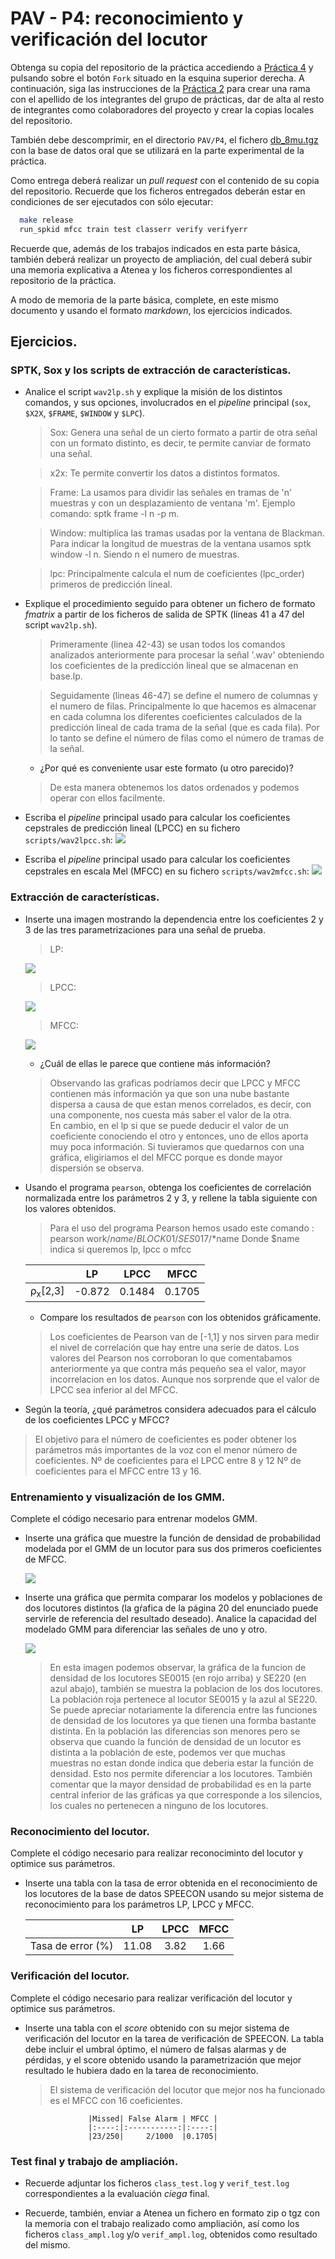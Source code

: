 PAV - P4: reconocimiento y verificación del locutor
===================================================

Obtenga su copia del repositorio de la práctica accediendo a [Práctica 4](https://github.com/albino-pav/P4)
y pulsando sobre el botón `Fork` situado en la esquina superior derecha. A continuación, siga las
instrucciones de la [Práctica 2](https://github.com/albino-pav/P2) para crear una rama con el apellido de
los integrantes del grupo de prácticas, dar de alta al resto de integrantes como colaboradores del proyecto
y crear la copias locales del repositorio.

También debe descomprimir, en el directorio `PAV/P4`, el fichero [db_8mu.tgz](https://atenea.upc.edu/pluginfile.php/3145524/mod_assign/introattachment/0/spk_8mu.tgz?forcedownload=1)
con la base de datos oral que se utilizará en la parte experimental de la práctica.

Como entrega deberá realizar un *pull request* con el contenido de su copia del repositorio. Recuerde
que los ficheros entregados deberán estar en condiciones de ser ejecutados con sólo ejecutar:

~~~~~~~~~~~~~~~~~~~~~~~~~~~~~~~~~~~~~~~~~~~~~~~~~~~~~.sh
  make release
  run_spkid mfcc train test classerr verify verifyerr
~~~~~~~~~~~~~~~~~~~~~~~~~~~~~~~~~~~~~~~~~~~~~~~~~~~~~

Recuerde que, además de los trabajos indicados en esta parte básica, también deberá realizar un proyecto
de ampliación, del cual deberá subir una memoria explicativa a Atenea y los ficheros correspondientes al
repositorio de la práctica.

A modo de memoria de la parte básica, complete, en este mismo documento y usando el formato *markdown*, los
ejercicios indicados.

## Ejercicios.

### SPTK, Sox y los scripts de extracción de características.

- Analice el script `wav2lp.sh` y explique la misión de los distintos comandos, y sus opciones, involucrados
  en el *pipeline* principal (`sox`, `$X2X`, `$FRAME`, `$WINDOW` y `$LPC`).
  > Sox: Genera una señal de un cierto formato a partir de otra señal con un formato distinto, es decir, te permite canviar de formato una señal.
  
  > x2x: Te permite convertir los datos a distintos formatos.
  
  > Frame: La usamos para dividir las señales en tramas de 'n' muestras y con un desplazamiento de ventana 'm'. Ejemplo comando: sptk frame -l n -p m.
  
  >Window: multiplica las tramas usadas por la ventana de Blackman. Para indicar la longitud de muestras de la ventana usamos sptk window -l n. Siendo n el numero de muestras.
  
  > lpc: Principalmente calcula el num de coeficientes (lpc_order) primeros de predicción lineal.
  

- Explique el procedimiento seguido para obtener un fichero de formato *fmatrix* a partir de los ficheros
  de salida de SPTK (líneas 41 a 47 del script `wav2lp.sh`).
  
  >Primeramente (linea 42-43) se usan todos los comandos analizados anteriormente para procesar la señal '.wav' obteniendo los coeficientes de la predicción lineal que se almacenan en base.lp.
  
  >Seguidamente (lineas 46-47) se define el numero de columnas y el numero de filas. Principalmente lo que hacemos es almacenar en cada columna los diferentes coeficientes calculados de la predicción lineal de cada trama de la señal (que es cada fila). Por lo tanto se define el número de filas como el número de tramas de la señal.

  * ¿Por qué es conveniente usar este formato (u otro parecido)?
  > De esta manera obtenemos los datos ordenados y podemos operar con ellos facilmente.

- Escriba el *pipeline* principal usado para calcular los coeficientes cepstrales de predicción lineal
  (LPCC) en su fichero <code>scripts/wav2lpcc.sh</code>:
  ![](https://github.com/davilin98/P4/blob/Guardia-Linde/imatges/pipeline_lpcc.JPG)
- Escriba el *pipeline* principal usado para calcular los coeficientes cepstrales en escala Mel (MFCC) en
  su fichero <code>scripts/wav2mfcc.sh</code>:
    ![](https://github.com/davilin98/P4/blob/Guardia-Linde/imatges/pipeline_mfcc.JPG)

### Extracción de características.

- Inserte una imagen mostrando la dependencia entre los coeficientes 2 y 3 de las tres parametrizaciones
  para una señal de prueba.
  >LP:
  
  ![](https://github.com/davilin98/P4/blob/Guardia-Linde/imatges/lp_dispersion.png)
  
  >LPCC:
  
  ![](https://github.com/davilin98/P4/blob/Guardia-Linde/imatges/lpcc_dispersion.png)
  
  >MFCC:
  
  ![](https://github.com/davilin98/P4/blob/Guardia-Linde/imatges/mfcc_dispersion_bo.png)
  
  + ¿Cuál de ellas le parece que contiene más información?
  > Observando las graficas podríamos decir que LPCC y MFCC contienen más información ya que son una nube bastante dispersa a causa de que estan menos correlados, es decir, con una componente, nos cuesta más saber el valor de la otra.  
  > En cambio, en el lp si que se puede deducir el valor de un coeficiente conociendo el otro y entonces, uno de ellos aporta muy poca información. 
  > Si tuvieramos que quedarnos con una gráfica, eligiriamos el del MFCC porque es donde mayor dispersión se observa. 
- Usando el programa <code>pearson</code>, obtenga los coeficientes de correlación normalizada entre los
  parámetros 2 y 3, y rellene la tabla siguiente con los valores obtenidos.
  
  > Para el uso del programa Pearson hemos usado este comando : pearson work/$name/BLOCK01/SES017/*$name
  Donde $name indica si queremos lp, lpcc o mfcc

  |                        | LP   | LPCC | MFCC |
  |------------------------|:----:|:----:|:----:|
  | &rho;<sub>x</sub>[2,3] |-0.872|0.1484|0.1705|
  
  + Compare los resultados de <code>pearson</code> con los obtenidos gráficamente.
  > Los coeficientes de Pearson van de [-1,1] y nos sirven para medir el nivel de correlación que hay entre una serie de datos.
  > Los valores del Pearson nos corroboran lo que comentabamos anteriormente ya que contra más pequeño sea el valor, mayor incorrelacion en los datos. Aunque nos sorprende que el valor de LPCC sea inferior al del MFCC. 
- Según la teoría, ¿qué parámetros considera adecuados para el cálculo de los coeficientes LPCC y MFCC?
> El objetivo para el número de coeficientes es poder obtener los parámetros más importantes de la voz con el menor número de coeficientes. 
> Nº de coeficientes para el LPCC entre 8 y 12
> Nº de coeficientes para el MFCC entre 13 y 16.
### Entrenamiento y visualización de los GMM.

Complete el código necesario para entrenar modelos GMM.

- Inserte una gráfica que muestre la función de densidad de probabilidad modelada por el GMM de un locutor
  para sus dos primeros coeficientes de MFCC.
  
  ![](https://github.com/davilin98/P4/blob/Guardia-Linde/imatges/ses015.png)
  
- Inserte una gráfica que permita comparar los modelos y poblaciones de dos locutores distintos (la gŕafica
  de la página 20 del enunciado puede servirle de referencia del resultado deseado). Analice la capacidad
  del modelado GMM para diferenciar las señales de uno y otro.
  
  ![](https://github.com/davilin98/P4/blob/Guardia-Linde/imatges/ses015_ses220.png)
  
  > En esta imagen podemos observar, la gráfica de la funcion de densidad de los locutores SE0015 (en rojo arriba) y SE220 (en azul abajo), también se muestra la poblacion de los dos locutores. La población roja pertenece al locutor SE0015 y la azul al SE220. 
  > Se puede apreciar notariamente la diferencia entre las funciones de densidad de los locutores ya que tienen una formba bastante distinta. 
  > En la población las diferencias son menores pero se observa que cuando la función de densidad de un locutor es distinta a la población de este, podemos ver que muchas muestras no estan donde indica que deberia estar la función de densidad. Esto nos permite diferenciar a los locutores.
  > También comentar que la mayor densidad de probabilidad es en la parte central inferior de las gráficas ya que corresponde a los silencios, los cuales no pertenecen a ninguno de los locutores. 

### Reconocimiento del locutor.

Complete el código necesario para realizar reconociminto del locutor y optimice sus parámetros.

- Inserte una tabla con la tasa de error obtenida en el reconocimiento de los locutores de la base de datos
  SPEECON usando su mejor sistema de reconocimiento para los parámetros LP, LPCC y MFCC.

  |                        | LP   | LPCC | MFCC |
  |------------------------|:----:|:----:|:----:|
  | Tasa de error (%)      |11.08 |3.82  |1.66  |

### Verificación del locutor.

Complete el código necesario para realizar verificación del locutor y optimice sus parámetros.

- Inserte una tabla con el *score* obtenido con su mejor sistema de verificación del locutor en la tarea
  de verificación de SPEECON. La tabla debe incluir el umbral óptimo, el número de falsas alarmas y de
  pérdidas, y el score obtenido usando la parametrización que mejor resultado le hubiera dado en la tarea
  de reconocimiento.
  
  > El sistema de verificación del locutor que mejor nos ha funcionado es el MFCC con 16 coeficientes. 
  
                    |Missed| False Alarm | MFCC |
                    |:----:|:-----------:|:----:|
                    |23/250|     2/1000  |0.1705|
 
### Test final y trabajo de ampliación.

- Recuerde adjuntar los ficheros `class_test.log` y `verif_test.log` correspondientes a la evaluación
  *ciega* final.

- Recuerde, también, enviar a Atenea un fichero en formato zip o tgz con la memoria con el trabajo
  realizado como ampliación, así como los ficheros `class_ampl.log` y/o `verif_ampl.log`, obtenidos como
  resultado del mismo.
